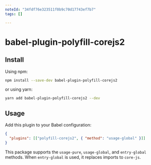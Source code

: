```yaml
---
noteId: "34fdf76e323511f0b9c70d17743ef7b7"
tags: []

---
```


# babel-plugin-polyfill-corejs2

## Install

Using npm:

```sh
npm install --save-dev babel-plugin-polyfill-corejs2
```

or using yarn:

```sh
yarn add babel-plugin-polyfill-corejs2 --dev
```

## Usage

Add this plugin to your Babel configuration:

```json
{
  "plugins": [["polyfill-corejs2", { "method": "usage-global" }]]
}
```

This package supports the `usage-pure`, `usage-global`, and `entry-global` methods.
When `entry-global` is used, it replaces imports to `core-js`.
